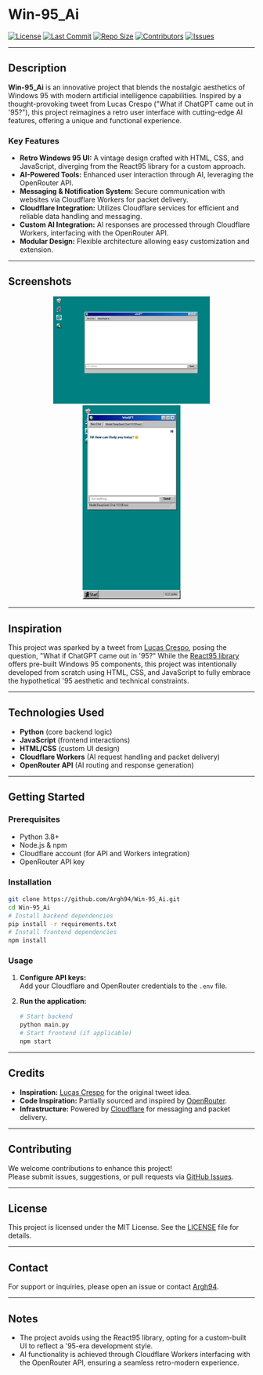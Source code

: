 # Win-95_Ai

[![License](https://img.shields.io/github/license/Argh94/Win-95_Ai.svg)](https://github.com/Argh94/Win-95_Ai/blob/main/LICENSE)
[![Last Commit](https://img.shields.io/github/last-commit/Argh94/Win-95_Ai.svg)](https://github.com/Argh94/Win-95_Ai/commits/main)
[![Repo Size](https://img.shields.io/github/repo-size/Argh94/Win-95_Ai.svg)](https://github.com/Argh94/Win-95_Ai)
[![Contributors](https://img.shields.io/github/contributors/Argh94/Win-95_Ai.svg)](https://github.com/Argh94/Win-95_Ai/graphs/contributors)
[![Issues](https://img.shields.io/github/issues/Argh94/Win-95_Ai.svg)](https://github.com/Argh94/Win-95_Ai/issues)

---

## Description

**Win-95_Ai** is an innovative project that blends the nostalgic aesthetics of Windows 95 with modern artificial intelligence capabilities. Inspired by a thought-provoking tweet from Lucas Crespo ("What if ChatGPT came out in '95?"), this project reimagines a retro user interface with cutting-edge AI features, offering a unique and functional experience.

### Key Features

- **Retro Windows 95 UI:** A vintage design crafted with HTML, CSS, and JavaScript, diverging from the React95 library for a custom approach.
- **AI-Powered Tools:** Enhanced user interaction through AI, leveraging the OpenRouter API.
- **Messaging & Notification System:** Secure communication with websites via Cloudflare Workers for packet delivery.
- **Cloudflare Integration:** Utilizes Cloudflare services for efficient and reliable data handling and messaging.
- **Custom AI Integration:** AI responses are processed through Cloudflare Workers, interfacing with the OpenRouter API.
- **Modular Design:** Flexible architecture allowing easy customization and extension.

---
## Screenshots

<div align="center">
  <img src="https://github.com/Argh94/Win-95_Ai/blob/main/icons/D.png?raw=true" alt="Chicken Crossy Road Desktop Screenshot" width="320"/>
  <img src="https://github.com/Argh94/Win-95_Ai/blob/main/icons/M.png?raw=true" alt="Chicken Crossy Road Mobile Screenshot" width="200"/>
</div>

---
## Inspiration

This project was sparked by a tweet from [Lucas Crespo](https://x.com/lucas__crespo/status/1795870218234785865), posing the question, "What if ChatGPT came out in '95?" While the [React95 library](https://github.com/React95/React95) offers pre-built Windows 95 components, this project was intentionally developed from scratch using HTML, CSS, and JavaScript to fully embrace the hypothetical '95 aesthetic and technical constraints.

---

## Technologies Used

- **Python** (core backend logic)
- **JavaScript** (frontend interactions)
- **HTML/CSS** (custom UI design)
- **Cloudflare Workers** (AI request handling and packet delivery)
- **OpenRouter API** (AI routing and response generation)

---

## Getting Started

### Prerequisites

- Python 3.8+
- Node.js & npm
- Cloudflare account (for API and Workers integration)
- OpenRouter API key

### Installation

```bash
git clone https://github.com/Argh94/Win-95_Ai.git
cd Win-95_Ai
# Install backend dependencies
pip install -r requirements.txt
# Install frontend dependencies
npm install
```

### Usage

1. **Configure API keys:**  
   Add your Cloudflare and OpenRouter credentials to the `.env` file.

2. **Run the application:**  
   ```bash
   # Start backend
   python main.py
   # Start frontend (if applicable)
   npm start
   ```

---

## Credits

- **Inspiration:** [Lucas Crespo](https://x.com/lucas__crespo/status/1795870218234785865) for the original tweet idea.
- **Code Inspiration:** Partially sourced and inspired by [OpenRouter](https://openrouter.ai/).
- **Infrastructure:** Powered by [Cloudflare](https://www.cloudflare.com/) for messaging and packet delivery.

---

## Contributing

We welcome contributions to enhance this project!  
Please submit issues, suggestions, or pull requests via [GitHub Issues](https://github.com/Argh94/Win-95_Ai/issues).

---

## License

This project is licensed under the MIT License. See the [LICENSE](LICENSE) file for details.

---

## Contact

For support or inquiries, please open an issue or contact [Argh94](https://github.com/Argh94).

---

## Notes

- The project avoids using the React95 library, opting for a custom-built UI to reflect a '95-era development style.
- AI functionality is achieved through Cloudflare Workers interfacing with the OpenRouter API, ensuring a seamless retro-modern experience.
